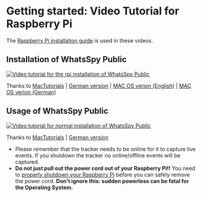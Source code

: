 # Getting started: Video Tutorial for Raspberry Pi

The [Raspberry Pi installation guide](https://gitlab.maikel.pro/maikeldus/WhatsSpy-Public/wikis/getting-started-rpi-image) is used in these videos.

## Installation of WhatsSpy Public

[![Video tutorial for the rpi installation of WhatsSpy Public](http://img.youtube.com/vi/kaOq9xmQiLU/0.jpg)](http://www.youtube.com/watch?v=kaOq9xmQiLU)

Thanks to [MacTutorials](https://www.youtube.com/channel/UC7jiO1vlWOM-PDtBtYTFBkQ) | [German version](https://www.youtube.com/watch?v=n0SqhV9YTUk) | [MAC OS verion (English)](https://www.youtube.com/watch?v=w69IIhy-byE) | [MAC OS verion (German)](https://www.youtube.com/watch?v=E-hzjG5lzeI)

## Usage of WhatsSpy Public

[![Video tutorial for normal installation of WhatsSpy Public](http://img.youtube.com/vi/DpjO_XyJFZM/0.jpg)](http://www.youtube.com/watch?v=DpjO_XyJFZM)

Thanks to [MacTutorials](https://www.youtube.com/channel/UC7jiO1vlWOM-PDtBtYTFBkQ) | [German version](https://www.youtube.com/watch?v=EQM1kVzHQlo)

* Please remember that the tracker needs to be online for it to capture live events. If you shutdown the tracker no online/offline events will be captured.
* **Do not just pull out the power cord out of your Raspberry Pi!!** You need to [properly shutdown your Raspberry Pi](https://gitlab.maikel.pro/maikeldus/WhatsSpy-Public/wikis/rpi-image-tips#shutdown-your-raspberry-pi-in-a-safe-way) before you can safely remove the power cord. **Don't ignore this: sudden powerloss can be fatal for the Operating System.**

